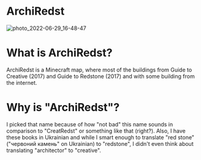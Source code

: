 # ArchiRedst

![photo_2022-06-29_16-48-47](https://user-images.githubusercontent.com/67635528/176486567-ebdbdc7b-0814-4e6f-a662-f19b93b6853c.jpg)

# What is ArchiRedst?
ArchiRedst is a Minecraft map, where most of the buildings from Guide to Creative (2017) and Guide to Redstone (2017) and with some building from the internet.

# Why is "ArchiRedst"?
I picked that name because of how "not bad" this name sounds in comparison to "CreatRedst" or something like that (right?). Also, I have these books in Ukrainian and while I smart enough to translate "red stone" ("червоний камень" on Ukrainian) to "redstone", I didn't even think about translating "architector" to "creative".

